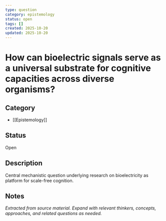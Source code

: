 ```yaml
---
type: question
category: epistemology
status: open
tags: []
created: 2025-10-20
updated: 2025-10-20
---
```


# How can bioelectric signals serve as a universal substrate for cognitive capacities across diverse organisms?

## Category

- [[Epistemology]]

## Status

Open

## Description

Central mechanistic question underlying research on bioelectricity as platform for scale-free cognition.

## Notes

*Extracted from source material. Expand with relevant thinkers, concepts, approaches, and related questions as needed.*
